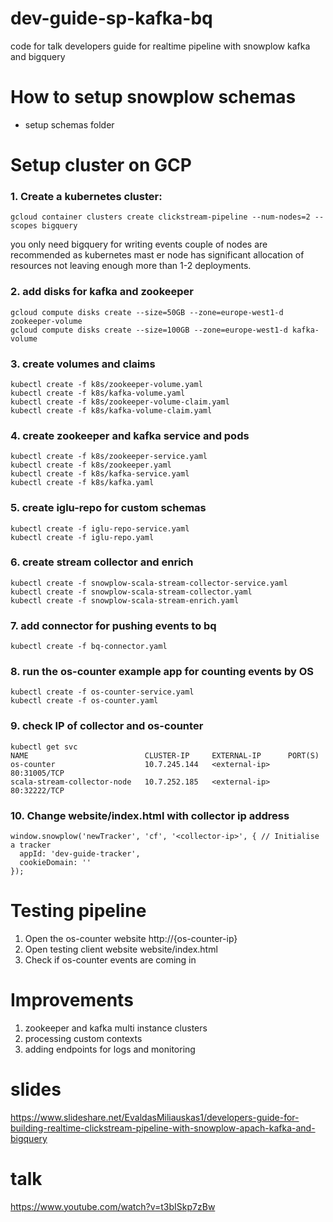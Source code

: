 # dev-guide-sp-kafka-bq
code for talk developers guide for realtime pipeline with snowplow kafka and bigquery

# How to setup snowplow schemas

- setup schemas folder

# Setup cluster on GCP

### 1. Create a kubernetes cluster:

```
gcloud container clusters create clickstream-pipeline --num-nodes=2 --scopes bigquery
```

you only need bigquery for writing events
couple of nodes are recommended as kubernetes mast	er node has significant allocation of resources not leaving enough more than 1-2 deployments.

### 2. add disks for kafka and zookeeper
```
gcloud compute disks create --size=50GB --zone=europe-west1-d zookeeper-volume
gcloud compute disks create --size=100GB --zone=europe-west1-d kafka-volume
```

### 3. create volumes and claims

```
kubectl create -f k8s/zookeeper-volume.yaml
kubectl create -f k8s/kafka-volume.yaml
kubectl create -f k8s/zookeeper-volume-claim.yaml
kubectl create -f k8s/kafka-volume-claim.yaml
```

### 4. create zookeeper and kafka service and pods

```
kubectl create -f k8s/zookeeper-service.yaml
kubectl create -f k8s/zookeeper.yaml
kubectl create -f k8s/kafka-service.yaml
kubectl create -f k8s/kafka.yaml
```

### 5. create iglu-repo for custom schemas

```
kubectl create -f iglu-repo-service.yaml
kubectl create -f iglu-repo.yaml
```

### 6. create stream collector and enrich

```
kubectl create -f snowplow-scala-stream-collector-service.yaml 
kubectl create -f snowplow-scala-stream-collector.yaml 
kubectl create -f snowplow-scala-stream-enrich.yaml 
```

### 7. add connector for pushing events to bq

```
kubectl create -f bq-connector.yaml
```

### 8. run the os-counter example app for counting events by OS

```
kubectl create -f os-counter-service.yaml
kubectl create -f os-counter.yaml
```

### 9. check IP of collector and os-counter

```
kubectl get svc
NAME                          CLUSTER-IP     EXTERNAL-IP      PORT(S) 
os-counter                    10.7.245.144   <external-ip>    80:31005/TCP
scala-stream-collector-node   10.7.252.185   <external-ip>    80:32222/TCP 
```

### 10. Change website/index.html with collector ip address

```
window.snowplow('newTracker', 'cf', '<collector-ip>', { // Initialise a tracker
  appId: 'dev-guide-tracker',
  cookieDomain: ''
});
```

# Testing pipeline
1. Open the os-counter website http://{os-counter-ip}
2. Open testing client website website/index.html
3. Check if os-counter events are coming in

# Improvements
1. zookeeper and kafka multi instance clusters
2. processing custom contexts
3. adding endpoints for logs and monitoring

# slides
https://www.slideshare.net/EvaldasMiliauskas1/developers-guide-for-building-realtime-clickstream-pipeline-with-snowplow-apach-kafka-and-bigquery

# talk
https://www.youtube.com/watch?v=t3bISkp7zBw
